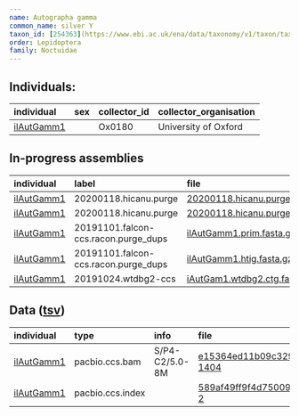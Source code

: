```yaml
---
name: Autographa gamma
common_name: silver Y
taxon_id: [254363](https://www.ebi.ac.uk/ena/data/taxonomy/v1/taxon/tax-id/254363)
order: Lepidoptera
family: Noctuidae
---
```


## Individuals:

| individual | sex | collector_id | collector_organisation |
| :--------- | :-: | :----------- | :--------------------- |
| [ilAutGamm1](ilAutGamm1.md) |  | Ox0180 | University of Oxford |

## In-progress assemblies

| individual | label | file |
| :--------- | :---- | :--- |
| [ilAutGamm1](ilAutGamm1.md) | 20200118.hicanu.purge | [20200118.hicanu.purge.prim.fasta.gz](https://darwin.cog.sanger.ac.uk/insects/Autographa_gamma/ilAutGamm1/assemblies/working/20200118.hicanu.purge/20200118.hicanu.purge.prim.fasta.gz) |
| [ilAutGamm1](ilAutGamm1.md) | 20200118.hicanu.purge | [20200118.hicanu.purge.htig.fasta.gz](https://darwin.cog.sanger.ac.uk/insects/Autographa_gamma/ilAutGamm1/assemblies/working/20200118.hicanu.purge/20200118.hicanu.purge.htig.fasta.gz) |
| [ilAutGamm1](ilAutGamm1.md) | 20191101.falcon-ccs.racon.purge_dups | [ilAutGamm1.prim.fasta.gz](https://darwin.cog.sanger.ac.uk/insects/Autographa_gamma/ilAutGamm1/assemblies/working/20191101.falcon-ccs.racon.purge_dups/ilAutGamm1.prim.fasta.gz) |
| [ilAutGamm1](ilAutGamm1.md) | 20191101.falcon-ccs.racon.purge_dups | [ilAutGamm1.htig.fasta.gz](https://darwin.cog.sanger.ac.uk/insects/Autographa_gamma/ilAutGamm1/assemblies/working/20191101.falcon-ccs.racon.purge_dups/ilAutGamm1.htig.fasta.gz) |
| [ilAutGamm1](ilAutGamm1.md) | 20191024.wtdbg2-ccs | [iAutGam1.wtdbg2.ctg.fasta.gz](https://darwin.cog.sanger.ac.uk/insects/Autographa_gamma/ilAutGamm1/assemblies/working/20191024.wtdbg2-ccs/iAutGam1.wtdbg2.ctg.fasta.gz) |

## Data ([tsv](Autographa_gamma_data.tsv))

| individual | type | info | file |
| :--------- | :--- | :--- | :--- |
| [ilAutGamm1](ilAutGamm1.md) | pacbio.ccs.bam | S/P4-C2/5.0-8M | [e15364ed11b09c329ff94305234f5c34-1404](https://darwin.cog.sanger.ac.uk/insects/Autographa_gamma/ilAutGamm1/genomic_data/pacbio/m64089_191020_002935.bc1019_BAK8B_OA--bc1019_BAK8B_OA.ccs.bam) |
| [ilAutGamm1](ilAutGamm1.md) | pacbio.ccs.index |  | [589af49ff9f4d750095e915f382ec031-2](https://darwin.cog.sanger.ac.uk/insects/Autographa_gamma/ilAutGamm1/genomic_data/pacbio/m64089_191020_002935.bc1019_BAK8B_OA--bc1019_BAK8B_OA.ccs.bam.pbi) |
